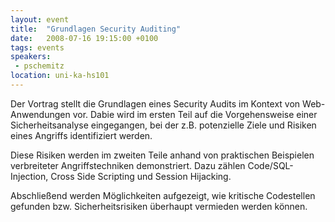 ```yaml
---
layout: event
title:  "Grundlagen Security Auditing"
date:   2008-07-16 19:15:00 +0100
tags: events
speakers:
 - pschemitz
location: uni-ka-hs101
---
```


Der Vortrag stellt die Grundlagen eines Security Audits im Kontext von Web-Anwendungen vor. Dabie wird im ersten Teil auf die Vorgehensweise einer Sicherheitsanalyse eingegangen, bei der z.B. potenzielle Ziele und Risiken eines Angriffs identifiziert werden.

Diese Risiken werden im zweiten Teile anhand von praktischen Beispielen verbreiteter Angriffstechniken demonstriert. Dazu zählen Code/SQL-Injection, Cross Side Scripting und Session Hijacking.

Abschließend werden Möglichkeiten aufgezeigt, wie kritische Codestellen gefunden bzw. Sicherheitsrisiken überhaupt vermieden werden können.
